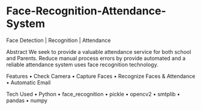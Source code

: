 # Face-Recognition-Attendance-System
Face Detection | Recognition | Attendance

Abstract
We seek to provide a valuable attendance service for both school and Parents. Reduce manual process errors by provide automated and a reliable attendance system uses face recognition technology.

Features 
•	Check Camera
•	Capture Faces
•	Recognize Faces & Attendance
•	Automatic Email


Tech Used
•	Python
•	face_recognition
•	pickle
•	opencv2
•	smtplib
•	pandas
•	numpy

